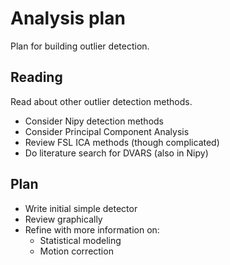 # Analysis plan

Plan for building outlier detection.

## Reading

Read about other outlier detection methods.

* Consider Nipy detection methods
* Consider Principal Component Analysis
* Review FSL ICA methods (though complicated)
* Do literature search for DVARS (also in Nipy)

## Plan

* Write initial simple detector
* Review graphically
* Refine with more information on:
    * Statistical modeling
    * Motion correction
